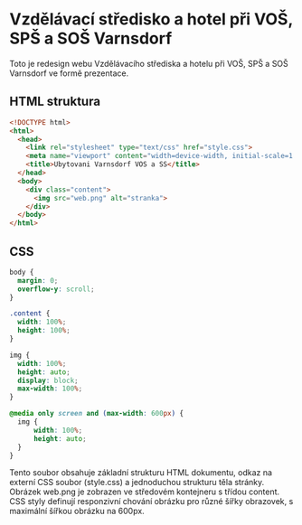 # Vzdělávací středisko a hotel při VOŠ, SPŠ a SOŠ Varnsdorf

Toto je redesign webu Vzdělávacího střediska a hotelu při VOŠ, SPŠ a SOŠ Varnsdorf ve formě prezentace.

## HTML struktura

```html
<!DOCTYPE html>
<html>
  <head>
    <link rel="stylesheet" type="text/css" href="style.css">
    <meta name="viewport" content="width=device-width, initial-scale=1.0">
    <title>Ubytovani Varnsdorf VOS a SS</title>
  </head>
  <body>
    <div class="content">
      <img src="web.png" alt="stranka">
    </div>
  </body>
</html>
```
## CSS

```css
body {
  margin: 0;
  overflow-y: scroll;
}

.content {
  width: 100%;
  height: 100%;
}

img {
  width: 100%;
  height: auto;
  display: block;
  max-width: 100%;
}

@media only screen and (max-width: 600px) {
  img {
      width: 100%;
      height: auto;
  }
}
```
Tento soubor obsahuje základní strukturu HTML dokumentu, odkaz na externí CSS soubor (style.css) a jednoduchou strukturu těla stránky. Obrázek web.png je zobrazen ve středovém kontejneru s třídou content. CSS styly definují responzivní chování obrázku pro různé šířky obrazovek, s maximální šířkou obrázku na 600px.